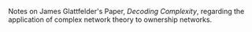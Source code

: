 Notes on James Glattfelder's Paper, *Decoding Complexity*, regarding the application of complex network theory to ownership networks.